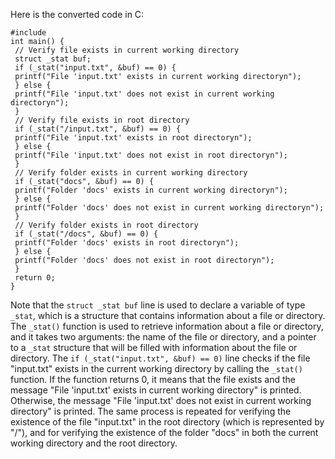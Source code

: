 Here is the converted code in C:
```
#include 
int main() {
 // Verify file exists in current working directory
 struct _stat buf;
 if (_stat("input.txt", &buf) == 0) {
 printf("File 'input.txt' exists in current working directoryn");
 } else {
 printf("File 'input.txt' does not exist in current working directoryn");
 }
 // Verify file exists in root directory
 if (_stat("/input.txt", &buf) == 0) {
 printf("File 'input.txt' exists in root directoryn");
 } else {
 printf("File 'input.txt' does not exist in root directoryn");
 }
 // Verify folder exists in current working directory
 if (_stat("docs", &buf) == 0) {
 printf("Folder 'docs' exists in current working directoryn");
 } else {
 printf("Folder 'docs' does not exist in current working directoryn");
 }
 // Verify folder exists in root directory
 if (_stat("/docs", &buf) == 0) {
 printf("Folder 'docs' exists in root directoryn");
 } else {
 printf("Folder 'docs' does not exist in root directoryn");
 }
 return 0;
}
```
Note that the `struct _stat buf` line is used to declare a variable of type `_stat`, which is a structure that contains information about a file or directory. The `_stat()` function is used to retrieve information about a file or directory, and it takes two arguments: the name of the file or directory, and a pointer to a `_stat` structure that will be filled with information about the file or directory.
The `if (_stat("input.txt", &buf) == 0)` line checks if the file "input.txt" exists in the current working directory by calling the `_stat()` function. If the function returns 0, it means that the file exists and the message "File 'input.txt' exists in current working directory" is printed. Otherwise, the message "File 'input.txt' does not exist in current working directory" is printed.
The same process is repeated for verifying the existence of the file "input.txt" in the root directory (which is represented by "/"), and for verifying the existence of the folder "docs" in both the current working directory and the root directory.

